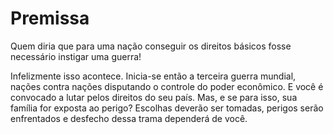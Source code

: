 # Premissa

Quem diria que para uma nação conseguir os direitos básicos fosse necessário instigar uma guerra! 

Infelizmente isso acontece. Inicia-se então a terceira guerra mundial, nações contra nações disputando o controle do poder econômico. E você é convocado a lutar pelos direitos do seu país. Mas, e se para isso, sua família for exposta ao perigo? Escolhas deverão ser tomadas, perigos serão enfrentados e desfecho dessa trama dependerá de você. 

